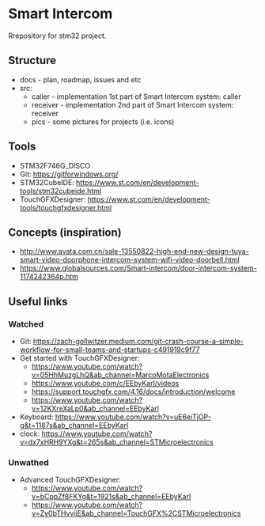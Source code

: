 # Smart Intercom
Rrepository for stm32 project. 
## Structure
* docs - plan, roadmap, issues and etc
* src:
  * caller - implementation 1st part of Smart Intercom system: caller
  * receiver - implementation 2nd part of Smart Intercom system: receiver
  * pics - some pictures for projects (i.e. icons)
## Tools
* STM32F746G_DISCO
* Git: https://gitforwindows.org/
* STM32CubeIDE: https://www.st.com/en/development-tools/stm32cubeide.html
* TouchGFXDesigner: https://www.st.com/en/development-tools/touchgfxdesigner.html
## Concepts (inspiration)
* http://www.avata.com.cn/sale-13550822-high-end-new-design-tuya-smart-video-doorphone-intercom-system-wifi-video-doorbell.html
* https://www.globalsources.com/Smart-intercom/door-intercom-system-1174242364p.htm
## Useful links
### Watched
* Git: https://zach-gollwitzer.medium.com/git-crash-course-a-simple-workflow-for-small-teams-and-startups-c491919c9f77
* Get started with TouchGFXDesigner:
  * https://www.youtube.com/watch?v=05HhMuzgLhQ&ab_channel=MarcoMotaElectronics
  * https://www.youtube.com/c/EEbyKarl/videos
  * https://support.touchgfx.com/4.16/docs/introduction/welcome
  * https://www.youtube.com/watch?v=12KXreXaLp0&ab_channel=EEbyKarl 
* Keyboard: https://www.youtube.com/watch?v=uE6eiTjOP-g&t=1187s&ab_channel=EEbyKarl
* clock: https://www.youtube.com/watch?v=dx7xHRH9YXg&t=265s&ab_channel=STMicroelectronics
### Unwathed
* Advanced TouchGFXDesigner:
  * https://www.youtube.com/watch?v=bCppZf8FKYg&t=1921s&ab_channel=EEbyKarl
  * https://www.youtube.com/watch?v=Zy0bTHvviiE&ab_channel=TouchGFX%2CSTMicroelectronics
